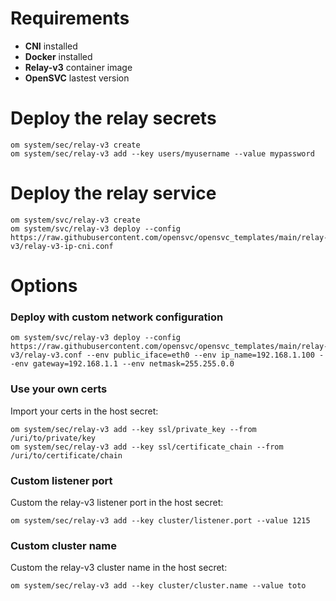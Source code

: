 # Requirements

- **CNI** installed
- **Docker** installed
- **Relay-v3** container image
- **OpenSVC** lastest version

# Deploy the relay secrets

```
om system/sec/relay-v3 create
om system/sec/relay-v3 add --key users/myusername --value mypassword
```

# Deploy the relay service

```
om system/svc/relay-v3 create
om system/svc/relay-v3 deploy --config https://raw.githubusercontent.com/opensvc/opensvc_templates/main/relay-v3/relay-v3-ip-cni.conf
```

# Options

### Deploy with custom network configuration 

```
om system/svc/relay-v3 deploy --config https://raw.githubusercontent.com/opensvc/opensvc_templates/main/relay-v3/relay-v3.conf --env public_iface=eth0 --env ip_name=192.168.1.100 --env gateway=192.168.1.1 --env netmask=255.255.0.0
```

### Use your own certs

Import your certs in the host secret:

```
om system/sec/relay-v3 add --key ssl/private_key --from /uri/to/private/key
om system/sec/relay-v3 add --key ssl/certificate_chain --from /uri/to/certificate/chain
```

### Custom listener port

Custom the relay-v3 listener port in the host secret:

```
om system/sec/relay-v3 add --key cluster/listener.port --value 1215
```

### Custom cluster name

Custom the relay-v3 cluster name in the host secret:

```
om system/sec/relay-v3 add --key cluster/cluster.name --value toto
```
